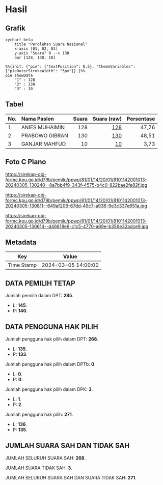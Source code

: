 # Hasil

## Grafik

```mermaid
xychart-beta
    title "Perolehan Suara Nasional"
    x-axis [01, 02, 03]
    y-axis "Suara" 0 --> 130
    bar [128, 130, 10]
```

```mermaid
%%{init: {"pie": {"textPosition": 0.5}, "themeVariables": {"pieOuterStrokeWidth": "5px"}} }%%
pie showData
    "1" : 128
    "2" : 130
    "3" : 10
```

## Tabel

| No. | Nama Paslon    | Suara | Suara (raw) | Persentase |
|:--- |:-------------- | -----:| -----------:| ----------:|
| 1   | ANIES MUHAIMIN | 128   | [128][p-1]  | 47,76      |
| 2   | PRABOWO GIBRAN | 130   | [130][p-2]  | 48,51      |
| 3   | GANJAR MAHFUD  | 10    | [10][p-3]   | 3,73       |


[p-1]: https://github.com/gigit-pemilu/pemilu-2024/blob/main/pilpres/hitung-suara/sub/81-maluku/sub/01-maluku-tengah/sub/14-salahutu/sub/2001-liang/sub/013-tps/sub/paslon-1.txt
[p-2]: https://github.com/gigit-pemilu/pemilu-2024/blob/main/pilpres/hitung-suara/sub/81-maluku/sub/01-maluku-tengah/sub/14-salahutu/sub/2001-liang/sub/013-tps/sub/paslon-2.txt
[p-3]: https://github.com/gigit-pemilu/pemilu-2024/blob/main/pilpres/hitung-suara/sub/81-maluku/sub/01-maluku-tengah/sub/14-salahutu/sub/2001-liang/sub/013-tps/sub/paslon-3.txt

## Foto C Plano

https://sirekap-obj-formc.kpu.go.id/d79b/pemilu/ppwp/81/01/14/20/01/8101142001013-20240305-130240--8a7bb4f9-343f-4575-b4c0-822bae2fe82f.jpg

https://sirekap-obj-formc.kpu.go.id/d79b/pemilu/ppwp/81/01/14/20/01/8101142001013-20240305-130811--649af206-67dd-49c7-a936-9e3c337e651a.jpg

https://sirekap-obj-formc.kpu.go.id/d79b/pemilu/ppwp/81/01/14/20/01/8101142001013-20240305-130614--d46618e6-c1c5-4770-a69e-b356e32adce9.jpg


## Metadata

| Key        | Value               |
| ---------- | ------------------- |
| Time Stamp | 2024-03-05 14:00:00 |


## DATA PEMILIH TETAP

Jumlah pemilih dalam DPT: **285**.
 * L: **145**.
 * P: **140**.

## DATA PENGGUNA HAK PILIH

Jumlah pengguna hak pilih dalam DPT: **268**.
 * L: **135**.
 * P: **133**.

Jumlah pengguna hak pilih dalam DPTb: **0**.
 * L: **0**.
 * P: **0**.

Jumlah pengguna hak pilih dalam DPK: **3**.
 * L: **1**.
 * P: **2**.

Jumlah pengguna hak pilih: **271**.
 * L: **136**.
 * P: **135**.

## JUMLAH SUARA SAH DAN TIDAK SAH

JUMLAH SELURUH SUARA SAH: **268**.

JUMLAH SUARA TIDAK SAH: **3**.

JUMLAH SELURUH SUARA SAH DAN SUARA TIDAK SAH: **271**.


